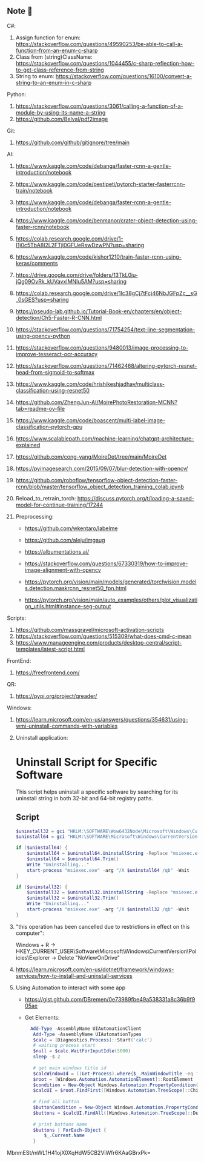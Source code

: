 ## Note 👋
C#:
  1. Assign function for enum: https://stackoverflow.com/questions/49590253/be-able-to-call-a-function-from-an-enum-c-sharp
  2. Class from (string)ClassName: https://stackoverflow.com/questions/1044455/c-sharp-reflection-how-to-get-class-reference-from-string
  3. String to enum: https://stackoverflow.com/questions/16100/convert-a-string-to-an-enum-in-c-sharp

Python:
  1. https://stackoverflow.com/questions/3061/calling-a-function-of-a-module-by-using-its-name-a-string
  2. https://github.com/Belval/pdf2image

Git:
  1. https://github.com/github/gitignore/tree/main
     
AI:
  1. https://www.kaggle.com/code/debanga/faster-rcnn-a-gentle-introduction/notebook
  2. https://www.kaggle.com/code/pestipeti/pytorch-starter-fasterrcnn-train/notebook
  3. https://www.kaggle.com/code/debanga/faster-rcnn-a-gentle-introduction/notebook
  4. https://www.kaggle.com/code/benmanor/crater-object-detection-using-faster-rcnn/notebook
  5. https://colab.research.google.com/drive/1-I1j0c5TbA8l2L2FTjl0GFUeRswDzwPN?usp=sharing
  6. https://www.kaggle.com/code/kishor1210/train-faster-rcnn-using-keras/comments
  7. https://drive.google.com/drive/folders/13TkL0ju-jQg09OvRk_kUVavxIMNIu5AM?usp=sharing
  8. https://colab.research.google.com/drive/1Ic38gCj7tFcj46NbJGFpZc__sG_0sGES?usp=sharing
  9. https://pseudo-lab.github.io/Tutorial-Book-en/chapters/en/object-detection/Ch5-Faster-R-CNN.html
  10. https://stackoverflow.com/questions/71754254/text-line-segmentation-using-opencv-python
  11. https://stackoverflow.com/questions/9480013/image-processing-to-improve-tesseract-ocr-accuracy
  12. https://stackoverflow.com/questions/71462468/altering-pytorch-resnet-head-from-sigmoid-to-softmax
  13. https://www.kaggle.com/code/hrishikeshjadhav/multiclass-classification-using-resnet50
  14. https://github.com/ZhengJun-AI/MoirePhotoRestoration-MCNN?tab=readme-ov-file
  15. https://www.kaggle.com/code/boascent/multi-label-image-classification-pytorch-gpu
  16. https://www.scalablepath.com/machine-learning/chatgpt-architecture-explained
  17. https://github.com/cong-yang/MoireDet/tree/main/MoireDet
  18. https://pyimagesearch.com/2015/09/07/blur-detection-with-opencv/

  19. https://github.com/roboflow/tensorflow-object-detection-faster-rcnn/blob/master/tensorflow_object_detection_training_colab.ipynb

  20. Reload_to_retrain_torch: https://discuss.pytorch.org/t/loading-a-saved-model-for-continue-training/17244

  21. Preprocessing:
        - https://github.com/wkentaro/labelme
        - https://github.com/aleju/imgaug
        - https://albumentations.ai/
        - https://stackoverflow.com/questions/67330319/how-to-improve-image-alignment-with-opencv
     
        - https://pytorch.org/vision/main/models/generated/torchvision.models.detection.maskrcnn_resnet50_fpn.html
        - https://pytorch.org/vision/main/auto_examples/others/plot_visualization_utils.html#instance-seg-output
      
Scripts:
  1. https://github.com/massgravel/microsoft-activation-scripts
  2. https://stackoverflow.com/questions/515309/what-does-cmd-c-mean
  3. https://www.manageengine.com/products/desktop-central/script-templates/latest-script.html
     
FrontEnd:
  1. https://freefrontend.com/
     
QR:
  1. https://pypi.org/project/qreader/

Windows:
  1. https://learn.microsoft.com/en-us/answers/questions/354631/using-wmi-uninstall-commands-with-variables
  2. Uninstall application:
      # Uninstall Script for Specific Software
      
      This script helps uninstall a specific software by searching for its uninstall string in both 32-bit and 64-bit registry paths.
      
      ## Script
      
      ```powershell
      $uninstall32 = gci "HKLM:\SOFTWARE\Wow6432Node\Microsoft\Windows\CurrentVersion\Uninstall" | foreach { gp $_.PSPath } | ? { $_ -match "SOFTWARE NAME" } | select UninstallString
      $uninstall64 = gci "HKLM:\SOFTWARE\Microsoft\Windows\CurrentVersion\Uninstall" | foreach { gp $_.PSPath } | ? { $_ -match "SOFTWARE NAME" } | select UninstallString
      
      if ($uninstall64) {
          $uninstall64 = $uninstall64.UninstallString -Replace "msiexec.exe","" -Replace "/I","" -Replace "/X",""
          $uninstall64 = $uninstall64.Trim()
          Write "Uninstalling..."
          start-process "msiexec.exe" -arg "/X $uninstall64 /qb" -Wait
      }
      
      if ($uninstall32) {
          $uninstall32 = $uninstall32.UninstallString -Replace "msiexec.exe","" -Replace "/I","" -Replace "/X",""
          $uninstall32 = $uninstall32.Trim()
          Write "Uninstalling..."
          start-process "msiexec.exe" -arg "/X $uninstall32 /qb" -Wait
      }
  3. "this operation has been cancelled due to restrictions in effect on this computer":
     
       Windows + R -> HKEY_CURRENT_USER\Software\Microsoft\Windows\CurrentVersion\Policies\Explorer -> Delete "NoViewOnDrive"
  4. https://learn.microsoft.com/en-us/dotnet/framework/windows-services/how-to-install-and-uninstall-services
  5. Using Automation to interact with some app
       - https://gist.github.com/DBremen/0e73989fbe49a538331a8c36b9f905ae
       - Get Elements:
         
           ```powershell
             Add-Type -AssemblyName UIAutomationClient
              Add-Type -AssemblyName UIAutomationTypes
              $calc = [Diagnostics.Process]::Start('calc')
              # waiting process start
              $null = $calc.WaitForInputIdle(5000)
              sleep -s 2
              
              # get main windows title id
              $calcWindowId = ((Get-Process).where{$_.MainWindowTitle -eq 'Calculator'})[0].Id
              $root = [Windows.Automation.AutomationElement]::RootElement
              $condition = New-Object Windows.Automation.PropertyCondition([Windows.Automation.AutomationElement]::ProcessIdProperty, $calcWindowId)
              $calcUI = $root.FindFirst([Windows.Automation.TreeScope]::Children, $condition)
              
              # find all button
              $buttonCondition = New-Object Windows.Automation.PropertyCondition([Windows.Automation.AutomationElement]::ClassNameProperty, "Button")
              $buttons = $calcUI.FindAll([Windows.Automation.TreeScope]::Descendants, $buttonCondition)
              
              # print buttons name
              $buttons | ForEach-Object {
                  $_.Current.Name
              }

MbnmESt/mWL1H41ojX0XqHdW5CB2ViWfr6KAaGBrxPk=

